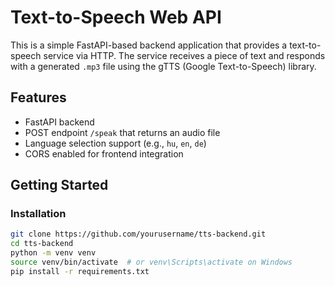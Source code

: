 # Text-to-Speech Web API

This is a simple FastAPI-based backend application that provides a text-to-speech service via HTTP. The service receives a piece of text and responds with a generated `.mp3` file using the gTTS (Google Text-to-Speech) library.

## Features

- FastAPI backend
- POST endpoint `/speak` that returns an audio file
- Language selection support (e.g., `hu`, `en`, `de`)
- CORS enabled for frontend integration

## Getting Started

### Installation

```bash
git clone https://github.com/yourusername/tts-backend.git
cd tts-backend
python -m venv venv
source venv/bin/activate  # or venv\Scripts\activate on Windows
pip install -r requirements.txt
